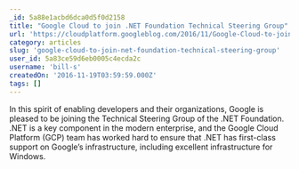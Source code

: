```yaml
---
_id: 5a88e1acbd6dca0d5f0d2158
title: "Google Cloud to join .NET Foundation Technical Steering Group"
url: 'https://cloudplatform.googleblog.com/2016/11/Google-Cloud-to-join-NET-Foundation-Technical-Steering-Group.html'
category: articles
slug: 'google-cloud-to-join-net-foundation-technical-steering-group'
user_id: 5a83ce59d6eb0005c4ecda2c
username: 'bill-s'
createdOn: '2016-11-19T03:59:59.000Z'
tags: []
---
```


In this spirit of enabling developers and their organizations, Google is pleased to be joining the Technical Steering Group of the .NET Foundation. .NET is a key component in the modern enterprise, and the Google Cloud Platform (GCP) team has worked hard to ensure that .NET has first-class support on Google’s infrastructure, including excellent infrastructure for Windows. 
